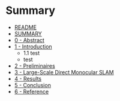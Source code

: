 # Summary

* [README](README.md)
* [SUMMARY](chapter1.md)
* [0 - Abstract](abstract.md)
* [1 - Introduction](introduction.md)
  * 1.1 test
  * test
* [2 - Preliminaires](preliminaires.md)
* [3 - Large-Scale Direct Monocular SLAM](large-scale-direct-monocular-slam.md)
* [4 - Results](results.md)
* [5 - Conclusion](conclusion.md)
* [6 - Reference](reference.md)


